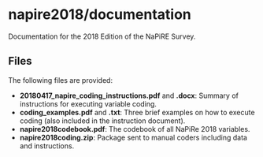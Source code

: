 # napire2018/documentation

Documentation for the 2018 Edition of the NaPiRE Survey.

## Files

The following files are provided:

- **20180417_napire_coding_instructions.pdf** and **.docx**: Summary of instructions for executing variable coding.
- **coding_examples.pdf** and **.txt**: Three brief examples on how to execute coding (also included in the instruction document).
- **napire2018codebook.pdf**: The codebook of all NaPiRe 2018 variables.
- **napire2018coding.zip**: Package sent to manual coders including data and instructions.
